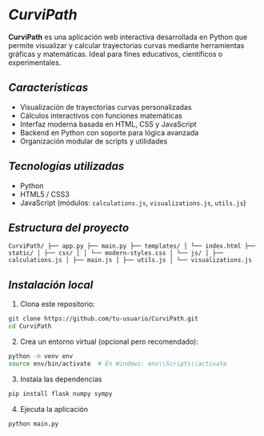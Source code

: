 # *CurviPath*

**CurviPath** es una aplicación web interactiva desarrollada en Python que permite visualizar y calcular trayectorias curvas mediante herramientas gráficas y matemáticas. Ideal para fines educativos, científicos o experimentales.

## *Características*

- Visualización de trayectorias curvas personalizadas
- Cálculos interactivos con funciones matemáticas
- Interfaz moderna basada en HTML, CSS y JavaScript
- Backend en Python con soporte para lógica avanzada
- Organización modular de scripts y utilidades

## *Tecnologías utilizadas*

- Python
- HTML5 / CSS3
- JavaScript (módulos: `calculations.js`, `visualizations.js`, `utils.js`)

## *Estructura del proyecto*

`CurviPath/
├── app.py
├── main.py
├── templates/
│ └── index.html
├── static/
│ ├── css/
│ │ └── modern-styles.css
│ └── js/
│ ├── calculations.js
│ ├── main.js
│ ├── utils.js
│ └── visualizations.js`

## *Instalación local*

1. Clona este repositorio:

```bash
git clone https://github.com/tu-usuario/CurviPath.git
cd CurviPath
```

2. Crea un entorno virtual (opcional pero recomendado):

```bash
python -m venv env
source env/bin/activate  # En Windows: env\\Scripts\\activate
```

3. Instala las dependencias

```bash
pip install flask numpy sympy
```

4. Ejecuta la aplicación

```bash
python main.py
```
